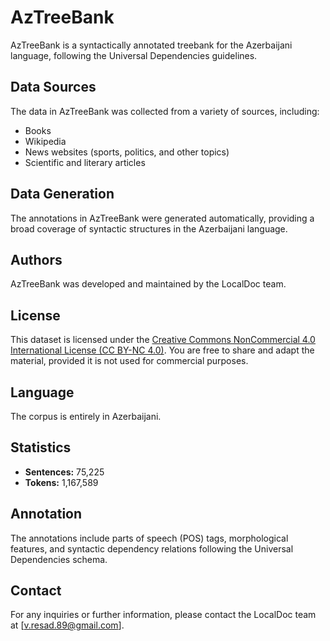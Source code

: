 # AzTreeBank

AzTreeBank is a syntactically annotated treebank for the Azerbaijani language, following the Universal Dependencies guidelines.

## Data Sources

The data in AzTreeBank was collected from a variety of sources, including:
- Books
- Wikipedia
- News websites (sports, politics, and other topics)
- Scientific and literary articles

## Data Generation

The annotations in AzTreeBank were generated automatically, providing a broad coverage of syntactic structures in the Azerbaijani language.

## Authors

AzTreeBank was developed and maintained by the LocalDoc team.

## License

This dataset is licensed under the [Creative Commons NonCommercial 4.0 International License (CC BY-NC 4.0)](https://creativecommons.org/licenses/by-nc/4.0/). You are free to share and adapt the material, provided it is not used for commercial purposes.

## Language

The corpus is entirely in Azerbaijani.

## Statistics

- **Sentences:** 75,225
- **Tokens:** 1,167,589

## Annotation

The annotations include parts of speech (POS) tags, morphological features, and syntactic dependency relations following the Universal Dependencies schema.

## Contact

For any inquiries or further information, please contact the LocalDoc team at [v.resad.89@gmail.com].
